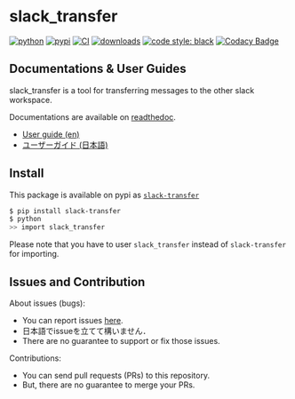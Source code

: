 # slack_transfer
[![python](https://img.shields.io/pypi/pyversions/slack-transfer.svg)](https://pypi.org/project/slack-transfer)
[![pypi](https://img.shields.io/pypi/v/slack-transfer.svg)](https://pypi.org/project/slack-transfer)
[![CI](https://github.com/masanorihirano/slack_transfer/actions/workflows/ci.yml/badge.svg)](https://github.com/masanorihirano/slack_transfer/actions/workflows/ci.yml)
[![downloads](https://img.shields.io/pypi/dm/slack-transfer)](https://pypi.org/project/slack-transfer)
[![code style: black](https://img.shields.io/badge/code%20style-black-000000.svg)](https://github.com/psf/black)
[![Codacy Badge](https://app.codacy.com/project/badge/Grade/d8c6e7691ae4462592be32394699b09c)](https://www.codacy.com/gh/masanorihirano/slack_transfer/dashboard?utm_source=github.com&amp;utm_medium=referral&amp;utm_content=masanorihirano/slack_transfer&amp;utm_campaign=Badge_Grade)

## Documentations & User Guides
slack_transfer is a tool for transferring messages to the other slack workspace.

Documentations are available on [readthedoc](https://slack-transfer.readthedocs.io).
 -   [User guide (en)](https://slack-transfer.readthedocs.io/en/latest/user_guide/index.html)
 -   [ユーザーガイド (日本語)](https://slack-transfer.readthedocs.io/en/latest/user_guide/index_ja.html)

## Install
This package is available on pypi as [`slack-transfer`](https://pypi.org/project/slack-transfer/)
```bash
$ pip install slack-transfer
$ python
>> import slack_transfer
```
Please note that you have to user `slack_transfer` instead of `slack-transfer` for importing.

## Issues and Contribution
About issues (bugs):
 -   You can report issues [here](https://github.com/masanorihirano/slack_transfer/issues).
 -   日本語でissueを立てて構いません．
 -   There are no guarantee to support or fix those issues.

Contributions:
 -   You can send pull requests (PRs) to this repository.
 -   But, there are no guarantee to merge your PRs.

